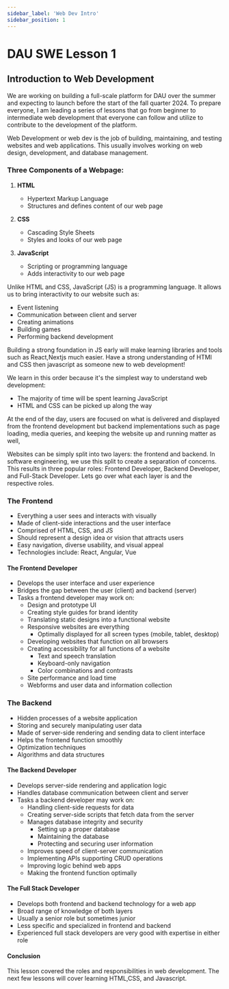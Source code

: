 ```yaml
---
sidebar_label: 'Web Dev Intro'
sidebar_position: 1
---
```


# DAU SWE Lesson 1
## Introduction to Web Development

We are working on building a full-scale platform for DAU over the summer and expecting to launch before the start of the fall quarter 2024. To prepare everyone, I am leading a series of lessons that go from beginner to intermediate web development that everyone can follow and utilize to contribute to the development of the platform.

Web Development or web dev is the job of building, maintaining, and testing websites and web applications. This usually involves working on web design, development, and database management. 

### Three Components of a Webpage:
1. **HTML**
   - Hypertext Markup Language
   - Structures and defines content of our web page

2. **CSS**
   - Cascading Style Sheets
   - Styles and looks of our web page

3. **JavaScript**
   - Scripting or programming language
   - Adds interactivity to our web page

Unlike HTML and CSS, JavaScript (JS) is a programming language. It allows us to bring interactivity to our website such as:
- Event listening
- Communication between client and server
- Creating animations
- Building games
- Performing backend development

Building a strong foundation in JS early will make learning libraries and tools such as React,Nextjs much easier. Have a strong understanding of HTMl and CSS then javascript as someone new to web development!

We learn in this order because it's the simplest way to understand web development:
- The majority of time will be spent learning JavaScript 
- HTML and CSS can be picked up along the way

At the end of the day, users are focused on what is delivered and displayed from the frontend development but backend implementations such as page loading, media queries, and keeping the website up and running matter as well,

Websites can be simply split into two layers: the frontend and backend. In software engineering, we use this split to create a separation of concerns. This results in three popular roles: Frontend Developer, Backend Developer, and Full-Stack Developer. Lets go over what each layer is and the respective roles.

### The Frontend
- Everything a user sees and interacts with visually
- Made of client-side interactions and the user interface
- Comprised of HTML, CSS, and JS
- Should represent a design idea or vision that attracts users
- Easy navigation, diverse usability, and visual appeal
- Technologies include: React, Angular, Vue

#### The Frontend Developer
- Develops the user interface and user experience 
- Bridges the gap between the user (client) and backend (server)
- Tasks a frontend developer may work on:
  - Design and prototype UI
  - Creating style guides for brand identity
  - Translating static designs into a functional website
  - Responsive websites are everything
    - Optimally displayed for all screen types (mobile, tablet, desktop)
  - Developing websites that function on all browsers
  - Creating accessibility for all functions of a website
    - Text and speech translation
    - Keyboard-only navigation
    - Color combinations and contrasts
  - Site performance and load time
  - Webforms and user data and information collection

### The Backend
- Hidden processes of a website application
- Storing and securely manipulating user data
- Made of server-side rendering and sending data to client interface
- Helps the frontend function smoothly
- Optimization techniques
- Algorithms and data structures

#### The Backend Developer
- Develops server-side rendering and application logic
- Handles database communication between client and server
- Tasks a backend developer may work on:
  - Handling client-side requests for data
  - Creating server-side scripts that fetch data from the server
  - Manages database integrity and security
    - Setting up a proper database
    - Maintaining the database
    - Protecting and securing user information
  - Improves speed of client-server communication
  - Implementing APIs supporting CRUD operations
  - Improving logic behind web apps
  - Making the frontend function optimally

#### The Full Stack Developer
- Develops both frontend and backend technology for a web app
- Broad range of knowledge of both layers
- Usually a senior role but sometimes junior
- Less specific and specialized in frontend and backend
- Experienced full stack developers are very good with expertise in either role



#### Conclusion

This lesson covered the roles and responsibilities in web development.
The next few lessons will cover learning HTML,CSS, and Javascript.

